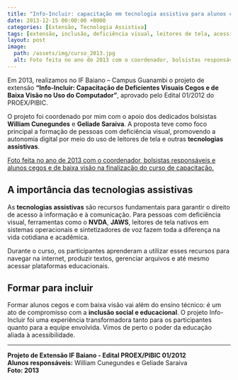 ```yaml
---
title: "Info-Incluir: capacitação em tecnologia assistiva para alunos com deficiência visual"
date: 2013-12-15 00:00:00 +0000
categories: [Extensão, Tecnologia Assistiva]
tags: [extensão, inclusão, deficiência visual, leitores de tela, acessibilidade, IF Baiano]
layout: post
image:
  path: /assets/img/curso_2013.jpg
  alt: Foto feita no ano de 2013 com o coordenador, bolsistas responsáveis e alunos cegos e de baixa visão na finalização do curso de capacitação.
---
```


Em 2013, realizamos no IF Baiano – Campus Guanambi o projeto de extensão **“Info-Incluir: Capacitação de Deficientes Visuais Cegos e de Baixa Visão no Uso do Computador”**, aprovado pelo Edital 01/2012 do PROEX/PIBIC.

O projeto foi coordenado por mim com o apoio dos dedicados bolsistas **William Cunegundes** e **Geliade Saraiva**. A proposta teve como foco principal a formação de pessoas com deficiência visual, promovendo a autonomia digital por meio do uso de leitores de tela e outras **tecnologias assistivas**.

[Foto feita no ano de 2013 com o coordenador, bolsistas responsáveis e alunos cegos e de baixa visão na finalização do curso de capacitação.](/assets/img/curso_2013.jpg)


## A importância das tecnologias assistivas

As **tecnologias assistivas** são recursos fundamentais para garantir o direito de acesso à informação e à comunicação. Para pessoas com deficiência visual, ferramentas como o **NVDA**, **JAWS**, leitores de tela nativos em sistemas operacionais e sintetizadores de voz fazem toda a diferença na vida cotidiana e acadêmica.

Durante o curso, os participantes aprenderam a utilizar esses recursos para navegar na internet, produzir textos, gerenciar arquivos e até mesmo acessar plataformas educacionais.

## Formar para incluir

Formar alunos cegos e com baixa visão vai além do ensino técnico: é um ato de compromisso com a **inclusão social e educacional**. O projeto Info-Incluir foi uma experiência transformadora tanto para os participantes quanto para a equipe envolvida. Vimos de perto o poder da educação aliada à acessibilidade.

---

**Projeto de Extensão IF Baiano - Edital PROEX/PIBIC 01/2012**  
**Alunos responsáveis:** William Cunegundes e Geliade Saraiva  
**Foto: 2013**